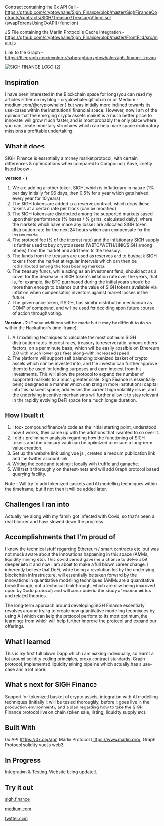 Contract containing the 0x API Call - https://github.com/cryptowhaler/Sigh_Finance/blob/master/SighFinanceContracts/contracts/SIGH/Treasury/TreasuryV1Impl.sol (swapTokensUsingOxAPI() function)

JS File containing the Marlin Protocol's Cache Integration - https://github.com/cryptowhaler/Sigh_Finance/blob/master/FrontEnd/src/main.js

Link to the Graph -  https://thegraph.com/explorer/subgraph/cryptowhaler/sigh-finance-kovan


![SIGH FINANCE LOGO (2)](https://user-images.githubusercontent.com/53361416/93666418-b31b3100-fa9b-11ea-84fd-0d8b5a973643.png)


## Inspiration
I have been interested in the Blockchain space for long (you can read my articles either on my blog - cryptowhaler.github.io or on Medium - medium.com/@cryptowhaler ) but was initially more inclined towards its use-cases within the institutional financial space. However, now i am of the opinion that the emerging crypto assets market is a much better place to innovate, will grow much faster, and is most probably the only place where you can create monetary structures which can help make space exploratory missions a profitable undertaking.

## What it does
SIGH Finance is essentially a money market protocol, with certain differences & optimizations when compared to Compound / Aave, briefly listed below -

**Version - 1**

1. We are adding another token, SIGH, which is inflationary in nature (1% per day initially for 96 days, then 0.5% for a year which gets halved every year for 10 years)
2. The SIGH tokens are added to a reserve contract, which drips these tokens at a certain rate per block (can be modified)
3. The SIGH tokens are distributed among the supported markets based upon their performance (% losses / % gains, calculated daily), where the markets which have made any losses are allocated SIGH token distribution rate for the next 24 hours which can compensate for the losses made.
4. The protocol fee (% of the interest rate) and the inflationary SIGH supply is further used to buy crypto assets (WBTC/WETH/LINK/SIGH among others) from the market and add them to the treasury.
5. The funds from the treasury are used as reserves and to buyback SIGH tokens from the market at regular intervals which can then be redistributed among the loss bearing markets.
6. The treasury funds, while acting as an investment fund, should act as a cover for the decrease in SIGH token's inflation rate over the years, that is, for example, the BTC purchased during the initial years should be more than enough to balance out the value of SIGH tokens available via inflation when compensating investors against market losses in the future.
7. The governance token, GSIGH, has similar distribution mechanism as COMP of compound, and will be used for deciding upon future course of action through voting.

**Version - 2** (These additions will be made but it may be difficult to do so within the Hackathon's time-frame)

1. A.I modelling techniques to calculate the most optimum SIGH distribution rates, interest rates, treasury to reserve ratio, among others factors, on a per minute basis, which will be easily possible on Ethereum 2.0 with much lower gas fees along-with increased speed.
2. The platform will support self balancing tokenized basket of crypto assets which can be invested into, and the investor can further approve them to be used for lending purposes and earn interest from his investments. This will allow the protocol to expand the number of supported markets to a much greater scale.
Sigh Finance is essentially being designed in a manner which can bring in more institutional capital into this nascent space, addresses the current high volatility issue, and the underlying incentive mechanisms will further allow it to stay relevant in the rapidly evolving DeFi space for a much longer duration.

## How I built it
1. I took compound finance's code as the initial starting point, understood how it works, then came up with the additions that i wanted to do over it.
2. I did a preliminary analysis regarding how the functioning of SIGH tokens and the treasury vault can be optimized to ensure a long-term value creation.
3. Set up the website link using vue js , created a medium publication link and the twitter account link
4. Writing the code and testing it locally with truffle and ganache.
5. Will test it thoroughly on the test-nets and will add Graph protocol based querying facility.

Note - Will try to add tokenized baskets and AI modelling techniques within the timeframe, but if not then it will be added later.

## Challenges I ran into
Actually me along with my family got infected with Covid, so that's been a real blocker and have slowed down the progress.

## Accomplishments that I'm proud of
I knew the technical stuff regarding Ethereum / smart contracts etc, but was not much aware about the innovations happening in this space (AMMs, liquidity mining etc). This covid period gave me a chance to delve a bit deeper into it and now i am about to make a full blown career change. I inherently believe that DeFi, while being a revolution led by the underlying blockchain infrastructure, will essentially be taken forward by the innovations in quantitative modelling techniques (AMMs are a quantitative breakthrough, not a technical brakthrough, which are now being improved upon by Dodo protocol) and will contribute to the study of econometrics and related theories. 

The long-term approach around developing SIGH Finance essentially revolves around trying to create new quantitative modelling techniques by using A.I which can help the protocol perform to its most optimum, the learnings from which will help further improve the protocol and expand our offerings.

## What I learned
This is my first full blown Dapp which i am making individually, so learnt a lot around solidity coding principles, proxy contract standards, Graph protocol, implemented liquidity mining pipeline which actually has a use-case and a lot more.

## What's next for SIGH Finance
Support for tokenized basket of crypto assets, integration with AI modelling techniques (initially it will be tested thoroughly, before it goes live in the production environment), and a plan regarding how to take the SIGH Finance protocol live on chain (token sale, listing, liquidity supply etc).

## Built With
0x API (https://0x.org/api)
Marlin Protocol (https://www.marlin.pro/)
Graph Protocol 
solidity
vueJs
web3

## In Progress
Integration & Testing. 
Website being updated.

## Try it out
[sigh.finance](sigh.finance)

[medium.com]()

[twitter.com]()
